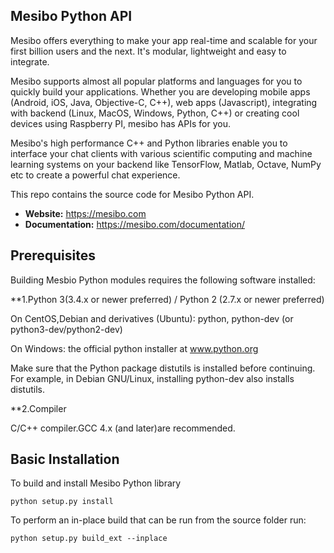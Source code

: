 ## Mesibo Python API
Mesibo offers everything to make your app real-time and scalable for your first billion users and the next. It's modular, lightweight and easy to integrate.

Mesibo supports almost all popular platforms and languages for you to quickly build your applications. Whether you are developing mobile apps (Android, iOS, Java, Objective-C, C++), web apps (Javascript), integrating with backend (Linux, MacOS, Windows, Python, C++) or creating cool devices using Raspberry PI, mesibo has APIs for you.

Mesibo's high performance C++ and Python libraries enable you to interface your chat clients with various scientific computing and machine learning systems on your backend like TensorFlow, Matlab, Octave, NumPy etc to create a powerful chat experience.

This repo contains the source code for Mesibo Python API.

- **Website:** https://mesibo.com
- **Documentation:** https://mesibo.com/documentation/


## Prerequisites
Building Mesbio Python modules requires the following software installed:

**1.Python 3(3.4.x or newer preferred) / Python 2 (2.7.x or newer preferred) 

On CentOS,Debian and derivatives (Ubuntu): python, python-dev (or python3-dev/python2-dev)

On Windows: the official python installer at www.python.org

Make sure that the Python package distutils is installed before continuing. For example, in Debian GNU/Linux, installing python-dev also installs distutils.

**2.Compiler

 C/C++ compiler.GCC 4.x (and later)are recommended. 


## Basic Installation
To build and install Mesibo Python library
```
python setup.py install
```

To perform an in-place build that can be run from the source folder run:
```
python setup.py build_ext --inplace
```



